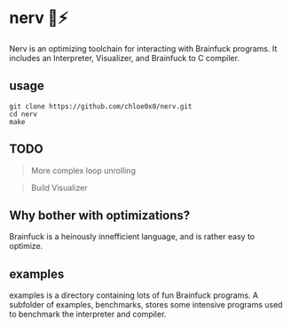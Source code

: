 # nerv 🧠⚡

Nerv is an optimizing toolchain for interacting with Brainfuck programs. It includes an Interpreter, Visualizer, and Brainfuck to C compiler.

## usage

```console
git clone https://github.com/chloe0x0/nerv.git
cd nerv
make
```

## TODO
> More complex loop unrolling

> Build Visualizer

## Why bother with optimizations?
Brainfuck is a heinously innefficient language, and is rather easy to optimize.

## examples
examples is a directory containing lots of fun Brainfuck programs. A subfolder of examples, benchmarks, stores some intensive programs used to benchmark the interpreter and compiler.
